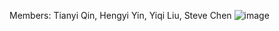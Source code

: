 Members: Tianyi Qin, Hengyi Yin, Yiqi Liu, Steve Chen
![image](https://github.com/user-attachments/assets/103b0d88-e94f-4c80-bb68-0af05680b3be)
